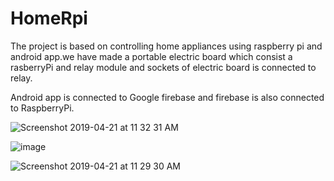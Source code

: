 # HomeRpi
The project is based on controlling home appliances using raspberry pi and android app.we have made a portable electric board
which consist a rasberryPi and relay module and sockets of electric board is connected to relay.

Android app is connected to Google firebase and firebase is also connected to RaspberryPi.




![Screenshot 2019-04-21 at 11 32 31 AM](https://user-images.githubusercontent.com/35134157/56466080-407ecf80-6429-11e9-91c2-0fdb5c7b70c7.png)

![image](https://user-images.githubusercontent.com/35134157/56466079-39f05800-6429-11e9-902e-b8323efc9b86.png)

![Screenshot 2019-04-21 at 11 29 30 AM](https://user-images.githubusercontent.com/35134157/56466056-eed64500-6428-11e9-9a3b-70be7219b8f3.png)


